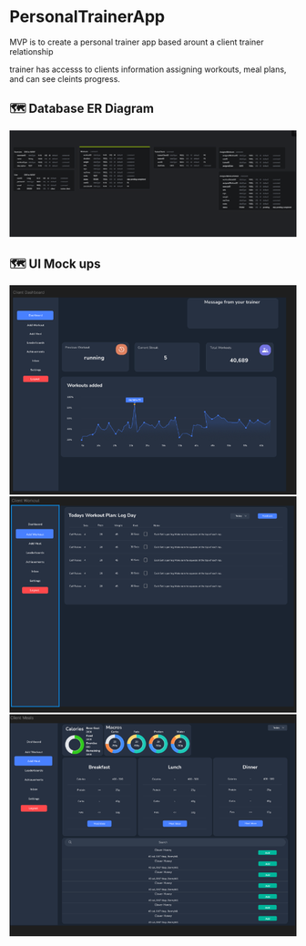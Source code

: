 # PersonalTrainerApp

MVP is to create a personal trainer app based arount a client trainer relationship

trainer has accesss to clients information assigning workouts, meal plans, and can see cleints progress.



## 🗺️ Database ER Diagram
![ER Diagram](./database/DatabaseDesign.png)

## 🗺️ UI Mock ups
![Dashboard Mockup](./images/Mock_Dashboard.png)
![Workout Mockup](./images/Mock_Workout.png)
![Nutrition Mockup](./images/Mock_Nutrition.png)
